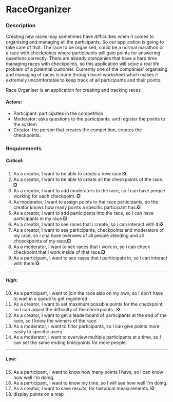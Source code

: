 # RaceOrganizer


### Description

Creating new races may sometimes have difficulties when it comes to organising and managing all the participants. So our application is going to take care of that. The race to be organised, could be a normal marathon or a race with checkpoints where participants will gain points for answering questions correctly. There are already companies that have a hard time managing races with checkpoints, so this application will solve a real life problem of a potential customer. Currently one of the companies’ organising and managing of races is done through excel worksheet which makes it extremely uncomfortable to keep track of all participants and their points.

Race Organiser is an application for creating and tracking races

#### Actors:
* Participant: participates in the competition.
* Moderator: asks questions to the participants, and register the points to the system.
* Creator: the person that creates the competition, creates the checkpoints.


### Requirements 

##### Critical:
1. As a creator, I want to be able to create a new race.❎
2. As a creator, I want to be able to create all the checkpoints of the race. ❎
3. As a creator, I want to add moderators to the race, so I can have people working for each checkpoint. ❎
4. As moderator, I want to assign points to the race participants, so the creator knows how many points a specific participant has.❎
5. As a creator, I want to add participants into the race, so I can have participants in my race.❎
6. As a creator, I want to see races that i create, so i can interact with it.❎
7. As a creator, I want to see participants, checkpoints and moderators of my race, so i cna have overview of all people atending and all chceckpoints of my race.❎
8. As a moderator, I want to see races that i work in, so i can check checkpoint that i work inside of that race.❎
9. As a participant, I want to see rases that i pariticipate in, so i can interact with them.❎
***
##### High:

10. As a participant, I want to join the race also on my own, so I don’t have to wait in a queue to get registered.
11. As a creator, I want to set maximum possible points for the checkpoint, so I can adjust the difficulty of the checkpoints . ❎
12. As a creator, I want to get a leaderboard of participants at the end of the race, so I know the winners of the race.
13. As a moderator, I want to filter participants, so I can give points more easily to specific users.
14. As a moderator, I want to overview multiple participants at a time, so I can set the same ending time/points for more people.
***
##### Low:

15. As a participant, I want to know how many points I have, so I can know how well I'm doing.
16. As a participant, I want to know my time, so I will see how well I'm doing.
17. As a creator, I want to save  results, for historical measurements. ❎
18. display points on a map
